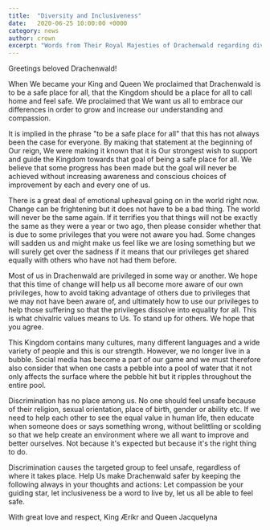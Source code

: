 ```yaml
---
title:  "Diversity and Inclusiveness"
date:   2020-06-25 10:00:00 +0000
category: news
author: crown
excerpt: "Words from Their Royal Majesties of Drachenwald regarding diversity and inclusiveness"
---
```


Greetings beloved Drachenwald!

When We became your King and Queen We proclaimed that Drachenwald is to be a safe place for all, that the Kingdom should be a place for all to call home and feel safe. We proclaimed that We want us all to embrace our differences in order to grow and increase our understanding and compassion.

It is implied in the phrase "to be a safe place for all" that this has not always been the case for everyone. By making that statement at the beginning of Our reign, We were making it known that it is Our strongest wish to support and guide the Kingdom towards that goal of being a safe place for all. We believe that some progress has been made but the goal will never be achieved without increasing awareness and conscious choices of improvement by each and every one of us.

There is a great deal of emotional upheaval going on in the world right now. Change can be frightening but it does not have to be a bad thing. The world will never be the same again. If it terrifies you that things will not be exactly the same as they were a year or two ago, then please consider whether that is due to some privileges that you were not aware you had. Some changes will sadden us and might make us feel like we are losing something but we will surely get over the sadness if it means that our privileges get shared equally with others who have not had them before.

Most of us in Drachenwald are privileged in some way or another. We hope that this time of change will help us all become more aware of our own privileges, how to avoid taking advantage of others due to privileges that we may not have been aware of, and ultimately how to use our privileges to help those suffering so that the privileges dissolve into equality for all. This is what chivalric values means to Us. To stand up for others. We hope that you agree.

This Kingdom contains many cultures, many different languages and a wide variety of people and this is our strength. However, we no longer live in a bubble. Social media has become a part of our game and we must therefore also consider that when one casts a pebble into a pool of water that it not only affects the surface where the pebble hit but it ripples throughout the entire pool.

Discrimination has no place among us. No one should feel unsafe because of their religion, sexual orientation, place of birth, gender or ability etc. If we need to help each other to see the equal value in human life, then educate when someone does or says something wrong, without belittling or scolding so that we help create an environment where we all want to improve and better ourselves. Not because it's expected but because it's the right thing to do.

Discrimination causes the targeted group to feel unsafe, regardless of where it takes place. Help Us make Drachenwald safer by keeping the following always in your thoughts and actions:
Let compassion be your guiding star,
let inclusiveness be a word to live by,
let us all be able to feel safe.


With great love and respect,
King Æríkr and Queen Jacquelyna